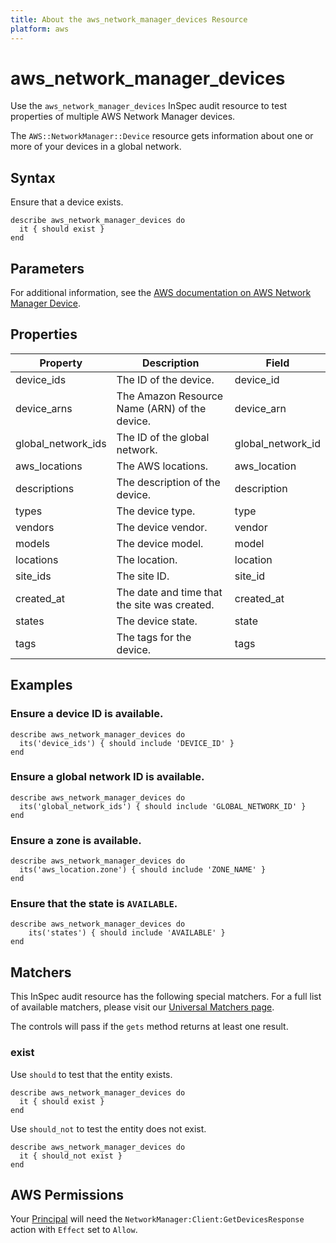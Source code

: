 ```yaml
---
title: About the aws_network_manager_devices Resource
platform: aws
---
```


# aws_network_manager_devices

Use the `aws_network_manager_devices` InSpec audit resource to test properties of multiple AWS Network Manager devices.

The `AWS::NetworkManager::Device` resource gets information about one or more of your devices in a global network.

## Syntax

Ensure that a device exists.

    describe aws_network_manager_devices do
      it { should exist }
    end

## Parameters

For additional information, see the [AWS documentation on AWS Network Manager Device](https://docs.aws.amazon.com/AWSCloudFormation/latest/UserGuide/aws-resource-networkmanager-device.html).

## Properties

| Property | Description | Field |
| --- | --- | --- |
| device_ids | The ID of the device. | device_id |
| device_arns | The Amazon Resource Name (ARN) of the device. | device_arn |
| global_network_ids | The ID of the global network. | global_network_id |
| aws_locations | The AWS locations. | aws_location |
| descriptions | The description of the device. | description |
| types | The device type. | type |
| vendors | The device vendor. | vendor |
| models | The device model. | model |
| locations | The location. | location |
| site_ids | The site ID. | site_id |
| created_at | The date and time that the site was created. | created_at |
| states | The device state. | state |
| tags | The tags for the device. | tags |

## Examples

### Ensure a device ID is available.

    describe aws_network_manager_devices do
      its('device_ids') { should include 'DEVICE_ID' }
    end

### Ensure a global network ID is available.

    describe aws_network_manager_devices do
      its('global_network_ids') { should include 'GLOBAL_NETWORK_ID' }
    end

### Ensure a zone is available.

    describe aws_network_manager_devices do
      its('aws_location.zone') { should include 'ZONE_NAME' }
    end

### Ensure that the state is `AVAILABLE`.

    describe aws_network_manager_devices do
        its('states') { should include 'AVAILABLE' }
    end

## Matchers

This InSpec audit resource has the following special matchers. For a full list of available matchers, please visit our [Universal Matchers page](https://www.inspec.io/docs/reference/matchers/).

The controls will pass if the `gets` method returns at least one result.

### exist

Use `should` to test that the entity exists.

    describe aws_network_manager_devices do
      it { should exist }
    end

Use `should_not` to test the entity does not exist.

    describe aws_network_manager_devices do
      it { should_not exist }
    end

## AWS Permissions

Your [Principal](https://docs.aws.amazon.com/IAM/latest/UserGuide/intro-structure.html#intro-structure-principal) will need the `NetworkManager:Client:GetDevicesResponse` action with `Effect` set to `Allow`.
